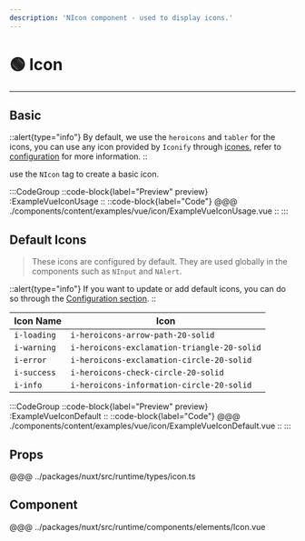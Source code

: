 ```yaml
---
description: 'NIcon component - used to display icons.'
---
```


# 🟢 Icon

---

## Basic

::alert{type="info"}
By default, we use the `heroicons` and `tabler` for the icons, you can use any icon provided by `Iconify` through [icones](https://icones.js.org/), refer to [configuration](/guide/getting-started/configuration) for more information.
::

use the `NIcon` tag to create a basic icon.

:::CodeGroup
::code-block{label="Preview" preview}
  :ExampleVueIconUsage
::
::code-block{label="Code"}
@@@ ./components/content/examples/vue/icon/ExampleVueIconUsage.vue
::
:::

## Default Icons

> These icons are configured by default. They are used globally in the components such as `NInput` and `NAlert`.

::alert{type="info"}
If you want to update or add default icons, you can do so through the [Configuration section](/guide/getting-started/configuration).
::

| Icon Name   | Icon                                        |
| ----------- | ------------------------------------------- |
| `i-loading` | `i-heroicons-arrow-path-20-solid`           |
| `i-warning` | `i-heroicons-exclamation-triangle-20-solid` |
| `i-error`   | `i-heroicons-exclamation-circle-20-solid`   |
| `i-success` | `i-heroicons-check-circle-20-solid`         |
| `i-info`    | `i-heroicons-information-circle-20-solid`   |

:::CodeGroup
::code-block{label="Preview" preview}
  :ExampleVueIconDefault
::
::code-block{label="Code"}
@@@ ./components/content/examples/vue/icon/ExampleVueIconDefault.vue
::
:::

## Props
@@@ ../packages/nuxt/src/runtime/types/icon.ts

## Component
@@@ ../packages/nuxt/src/runtime/components/elements/Icon.vue

